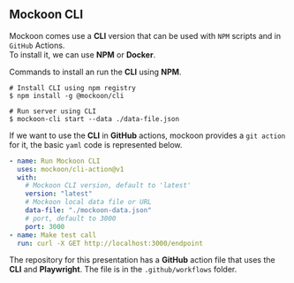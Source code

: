 ## Mockoon __CLI__

Mockoon comes use a __CLI__ version that can be used with `NPM` scripts and in `GitHub` Actions. <br>
To install it, we can use __NPM__ or __Docker__.


Commands to install an run the __CLI__ using __NPM__.

```shell
# Install CLI using npm registry
$ npm install -g @mockoon/cli

# Run server using CLI
$ mockoon-cli start --data ./data-file.json

```

If we want to use the __CLI__ in __GitHub__ actions, mockoon provides a `git action` for it, the basic `yaml` code is represented below.

```yaml
- name: Run Mockoon CLI
  uses: mockoon/cli-action@v1
  with:
    # Mockoon CLI version, default to 'latest'
    version: "latest"
    # Mockoon local data file or URL
    data-file: "./mockoon-data.json"
    # port, default to 3000
    port: 3000
- name: Make test call
  run: curl -X GET http://localhost:3000/endpoint
```

The repository for this presentation has a __GitHub__ action file that uses the __CLI__ and __Playwright__.
The file is in the `.github/workflows` folder.
